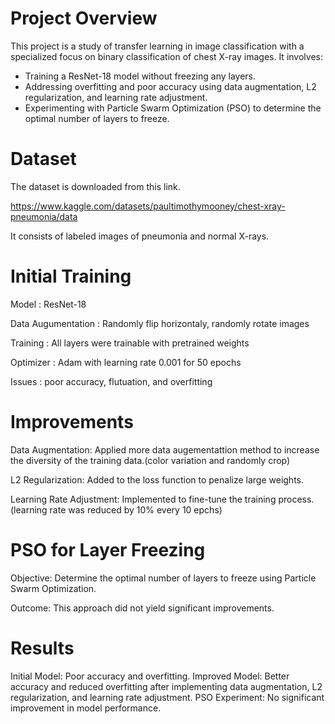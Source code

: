 # Project Overview

This project is a study of transfer learning in image classification with a specialized
focus on binary classification of chest X-ray images. It involves:
- Training a ResNet-18 model without freezing any layers.
- Addressing overfitting and poor accuracy using data augmentation, L2 regularization, and learning rate adjustment.
- Experimenting with Particle Swarm Optimization (PSO) to determine the optimal number of layers to freeze.

# Dataset
The dataset is downloaded from this link.

https://www.kaggle.com/datasets/paultimothymooney/chest-xray-pneumonia/data

It consists of labeled images of pneumonia and normal X-rays. 

# Initial Training

Model              : ResNet-18

Data Augumentation : Randomly flip horizontaly, randomly rotate images

Training           : All layers were trainable with pretrained weights

Optimizer          : Adam with learning rate 0.001 for 50 epochs

Issues             : poor accuracy, flutuation, and overfitting

# Improvements

Data Augmentation: Applied more data augementattion method to increase the diversity of the training data.(color variation and randomly crop)

L2 Regularization: Added to the loss function to penalize large weights.

Learning Rate Adjustment: Implemented to fine-tune the training process. (learning rate was reduced by 10% every 10 epchs)


# PSO for Layer Freezing

Objective: Determine the optimal number of layers to freeze using Particle Swarm Optimization.

Outcome: This approach did not yield significant improvements.

# Results

Initial Model: Poor accuracy and overfitting.
Improved Model: Better accuracy and reduced overfitting after implementing data augmentation, L2 regularization, and learning rate adjustment.
PSO Experiment: No significant improvement in model performance.


  
